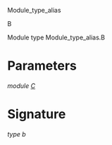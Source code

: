 Module_type_alias

B

Module type Module_type_alias.B

# Parameters

<a id="argument-1-C"></a>

###### module [C](Module_type_alias.module-type-B.argument-1-C.md)

# Signature

<a id="type-b"></a>

###### type b